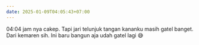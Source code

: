 ```yaml
---
date: 2025-01-09T04:05:43+07:00
---
```

04:04 jam nya cakep. Tapi jari telunjuk tangan kananku masih gatel banget. Dari kemaren sih. Ini baru bangun aja udah gatel lagi 😅